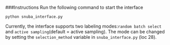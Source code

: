 ###Instructions
Run the following command to start the interface
```
python snuba_interface.py
```
Currently, the interface supports two labeling modes:```random batch select``` and ```active sampling```(default = active sampling). The mode can be changed by setting the ```selection_method``` variable in ```snuba_interface.py``` (loc 28).